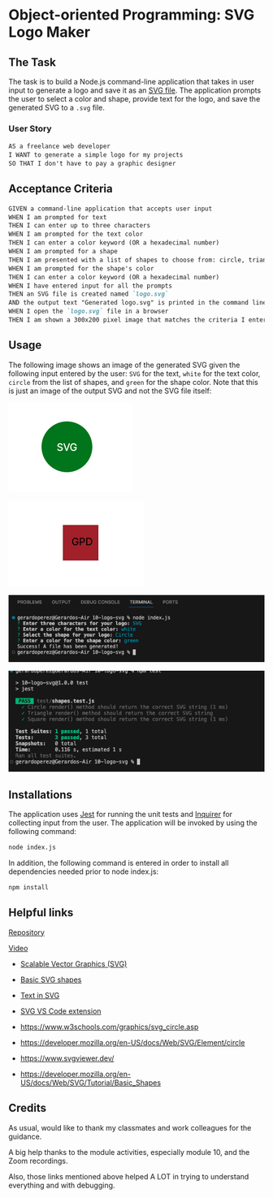 # Object-oriented Programming: SVG Logo Maker

## The Task

The task is to build a Node.js command-line application that takes in user input to generate a logo and save it as an [SVG file](https://en.wikipedia.org/wiki/Scalable_Vector_Graphics). The application prompts the user to select a color and shape, provide text for the logo, and save the generated SVG to a `.svg` file.

### User Story

```md
AS a freelance web developer
I WANT to generate a simple logo for my projects
SO THAT I don't have to pay a graphic designer
```

## Acceptance Criteria

```md
GIVEN a command-line application that accepts user input
WHEN I am prompted for text
THEN I can enter up to three characters
WHEN I am prompted for the text color
THEN I can enter a color keyword (OR a hexadecimal number)
WHEN I am prompted for a shape
THEN I am presented with a list of shapes to choose from: circle, triangle, and square
WHEN I am prompted for the shape's color
THEN I can enter a color keyword (OR a hexadecimal number)
WHEN I have entered input for all the prompts
THEN an SVG file is created named `logo.svg`
AND the output text "Generated logo.svg" is printed in the command line
WHEN I open the `logo.svg` file in a browser
THEN I am shown a 300x200 pixel image that matches the criteria I entered
```

## Usage

The following image shows an image of the generated SVG given the following input entered by the user: `SVG` for the text, `white` for the text color, `circle` from the list of shapes, and `green` for the shape color. Note that this is just an image of the output SVG and not the SVG file itself:

![Image showing a green circle with white text that reads "SVG.".](./Assets/Images/svg_logo.png)

![Image showing a brown square with black text that reads "GPD.".](./Assets/Images/svg_logo2.png)

![Image showing inquirer in terminal used to generate the image](./Assets/Images/Inquirer.png)

![Image showing results of Jest testing](./Assets/Images/testing.png)

## Installations

The application uses [Jest](https://www.npmjs.com/package/jest) for running the unit tests and [Inquirer](https://www.npmjs.com/package/inquirer/v/8.2.4) for collecting input from the user. The application will be invoked by using the following command:

```bash
node index.js
```

In addition, the following command is entered in order to install all dependencies needed prior to node index.js:

```bash
npm install
```

## Helpful links

[Repository](https://github.com/Gera1313/10-logo-svg)

[Video](https://youtu.be/yTYZvp4YYHU)

* [Scalable Vector Graphics (SVG)](https://en.wikipedia.org/wiki/Scalable_Vector_Graphics)

* [Basic SVG shapes](https://developer.mozilla.org/en-US/docs/Web/SVG/Tutorial/Basic_Shapes)

* [Text in SVG](https://developer.mozilla.org/en-US/docs/Web/SVG/Tutorial/Texts)

* [SVG VS Code extension](https://marketplace.visualstudio.com/items?itemName=jock.svg)

* https://www.w3schools.com/graphics/svg_circle.asp

* https://developer.mozilla.org/en-US/docs/Web/SVG/Element/circle

* https://www.svgviewer.dev/

* https://developer.mozilla.org/en-US/docs/Web/SVG/Tutorial/Basic_Shapes

## Credits

As usual, would like to thank my classmates and work colleagues for the guidance.

A big help thanks to the module activities, especially module 10, and the Zoom recordings. 

Also, those links mentioned above helped A LOT in trying to understand everything and with debugging. 